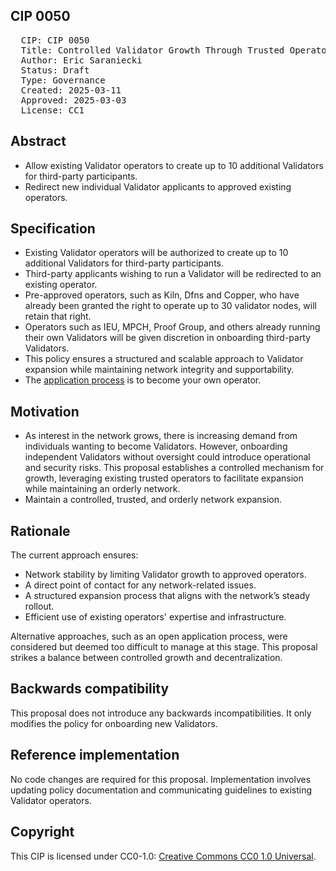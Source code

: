 ## CIP 0050

<pre>
  CIP: CIP 0050
  Title: Controlled Validator Growth Through Trusted Operators
  Author: Eric Saraniecki 
  Status: Draft
  Type: Governance
  Created: 2025-03-11
  Approved: 2025-03-03
  License: CC1
</pre>

## Abstract

- Allow existing Validator operators to create up to 10 additional Validators for third-party participants.
- Redirect new individual Validator applicants to approved existing operators.
## Specification

- Existing Validator operators will be authorized to create up to 10 additional Validators for third-party participants.
- Third-party applicants wishing to run a Validator will be redirected to an existing operator.
- Pre-approved operators, such as Kiln, Dfns and Copper, who have already been granted the right to operate up to 30 validator nodes, will retain that right.
- Operators such as IEU, MPCH, Proof Group, and others already running their own Validators will be given discretion in onboarding third-party Validators.
- This policy ensures a structured and scalable approach to Validator expansion while maintaining network integrity and supportability.
- The [application process](https://sync.global/validator-request/) is to become your own operator.

## Motivation

- As interest in the network grows, there is increasing demand from individuals wanting to become Validators. However, onboarding independent Validators without oversight could introduce operational and security risks. This proposal establishes a controlled mechanism for growth, leveraging existing trusted operators to facilitate expansion while maintaining an orderly network.
- Maintain a controlled, trusted, and orderly network expansion.


## Rationale

The current approach ensures:
- Network stability by limiting Validator growth to approved operators.
- A direct point of contact for any network-related issues.
- A structured expansion process that aligns with the network’s steady rollout.
- Efficient use of existing operators' expertise and infrastructure.

Alternative approaches, such as an open application process, were considered but deemed too difficult to manage at this stage. This proposal strikes a balance between controlled growth and decentralization.


## Backwards compatibility

This proposal does not introduce any backwards incompatibilities. It only modifies the policy for onboarding new Validators.

## Reference implementation

No code changes are required for this proposal. Implementation involves updating policy documentation and communicating guidelines to existing Validator operators.

## Copyright

This CIP is licensed under CC0-1.0: [Creative Commons CC0 1.0 Universal](https://creativecommons.org/publicdomain/zero/1.0/).

